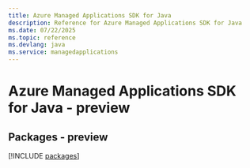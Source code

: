 ```yaml
---
title: Azure Managed Applications SDK for Java
description: Reference for Azure Managed Applications SDK for Java
ms.date: 07/22/2025
ms.topic: reference
ms.devlang: java
ms.service: managedapplications
---
```

# Azure Managed Applications SDK for Java - preview
## Packages - preview
[!INCLUDE [packages](managed-applications-index.md)]